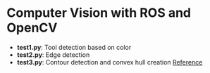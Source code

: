 Computer Vision with ROS and OpenCV
===================================

- **test1.py**: Tool detection based on color
- **test2.py**: Edge detection
- **test3.py**: Contour detection and convex hull creation [Reference](https://www.learnopencv.com/convex-hull-using-opencv-in-python-and-c/)